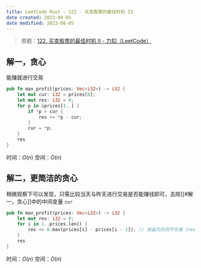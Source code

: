 ```yaml
---
title: LeetCode Rust - 122 - 买卖股票的最佳时机 II
date created: 2023-08-05
date modified: 2023-08-05
---
```


> 原题：[122. 买卖股票的最佳时机 II - 力扣（LeetCode）](https://leetcode.cn/problems/best-time-to-buy-and-sell-stock-ii/)

## 解一，贪心

能赚就进行交易

```rust
pub fn max_profit(prices: Vec<i32>) -> i32 {
	let mut cur: i32 = prices[0];
	let mut res: i32 = 0;
	for p in &prices[1..] {
		if *p > cur {
			res += *p - cur;
		}
		cur = *p;
	}
	res
}
```

时间：$O(n)$
空间：$O(n)$

## 解二，更简洁的贪心

稍微观察下可以发现，只需比较当天与昨天进行交易是否能赚钱即可，去除[[#解一，贪心]]中的中间变量 `cur`

```rust
pub fn max_profit(prices: Vec<i32>) -> i32 {
	let mut res: i32 = 0;
	for i in 1..prices.len() {
		res += 0.max(prices[i] - prices[i - 1]); // 收益为负则不交易（res += 0）
	}
	res
}
```

时间：$O(n)$
空间：$O(n)$